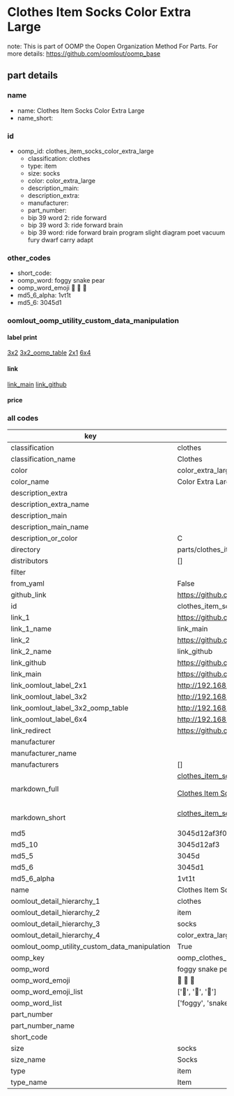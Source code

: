 # Clothes Item Socks Color Extra Large  

note: This is part of OOMP the Oopen Organization Method For Parts. For more details: https://github.com/oomlout/oomp_base

##  part details
  







### name
* name: Clothes Item Socks Color Extra Large
* name_short: 
### id
* oomp_id: clothes_item_socks_color_extra_large
  * classification: clothes
  * type: item
  * size: socks
  * color: color_extra_large
  * description_main: 
  * description_extra: 
  * manufacturer: 
  * part_number: 
  * bip 39 word 2: ride forward
  * bip 39 word 3: ride forward brain
  * bip 39 word: ride forward brain program slight diagram poet vacuum fury dwarf carry adapt

### other_codes
* short_code: 
* oomp_word: foggy snake pear
* oomp_word_emoji :foggy: :snake: :pear:
* md5_6_alpha: 1vt1t
* md5_6: 3045d1






### oomlout_oomp_utility_custom_data_manipulation
#### label print
[3x2](http://192.168.1.245:1112/?label=oomp%201vt1t)
[3x2_oomp_table](http://192.168.1.108:1112/?label=oomp%201vt1t)
[2x1](http://192.168.1.242:1112/?label=oomp%201vt1t)
[6x4](http://192.168.1.55:1112/?label=oomp%201vt1t)    

#### link

[link_main](https://github.com/oomlout/oomlout_oomp_version_1_messy/tree/main/parts/clothes_item_socks_color_extra_large) [link_github](https://github.com/oomlout/oomlout_oomp_version_1_messy/tree/main/parts/clothes_item_socks_color_extra_large)                             

#### price







### all codes 
| key | value |  
| --- | --- |  
| classification | clothes |  
| classification_name | Clothes |  
| color | color_extra_large |  
| color_name | Color Extra Large |  
| description_extra |  |  
| description_extra_name |  |  
| description_main |  |  
| description_main_name |  |  
| description_or_color | C  |  
| directory | parts/clothes_item_socks_color_extra_large |  
| distributors | [] |  
| filter |  |  
| from_yaml | False |  
| github_link | https://github.com/oomlout/oomlout_oomp_part_src/tree/main/parts/clothes_item_socks_color_extra_large |  
| id | clothes_item_socks_color_extra_large |  
| link_1 | https://github.com/oomlout/oomlout_oomp_version_1_messy/tree/main/parts/clothes_item_socks_color_extra_large |  
| link_1_name | link_main |  
| link_2 | https://github.com/oomlout/oomlout_oomp_version_1_messy/tree/main/parts/clothes_item_socks_color_extra_large |  
| link_2_name | link_github |  
| link_github | https://github.com/oomlout/oomlout_oomp_version_1_messy/tree/main/parts/clothes_item_socks_color_extra_large |  
| link_main | https://github.com/oomlout/oomlout_oomp_version_1_messy/tree/main/parts/clothes_item_socks_color_extra_large |  
| link_oomlout_label_2x1 | http://192.168.1.242:1112/?label=oomp%201vt1t |  
| link_oomlout_label_3x2 | http://192.168.1.245:1112/?label=oomp%201vt1t |  
| link_oomlout_label_3x2_oomp_table | http://192.168.1.108:1112/?label=oomp%201vt1t |  
| link_oomlout_label_6x4 | http://192.168.1.55:1112/?label=oomp%201vt1t |  
| link_redirect | https://github.com/oomlout/oomlout_oomp_version_1_messy/tree/main/parts/clothes_item_socks_color_extra_large |  
| manufacturer |  |  
| manufacturer_name |  |  
| manufacturers | [] |  
| markdown_full | [clothes_item_socks_color_extra_large](none)<br>[](none)<br>[Clothes Item Socks Color Extra Large](none)<br><br> |  
| markdown_short | [clothes_item_socks_color_extra_large](none)<br><br> |  
| md5 | 3045d12af3f094e4f3e5dabe35d6f5cb |  
| md5_10 | 3045d12af3 |  
| md5_5 | 3045d |  
| md5_6 | 3045d1 |  
| md5_6_alpha | 1vt1t |  
| name | Clothes Item Socks Color Extra Large |  
| oomlout_detail_hierarchy_1 | clothes |  
| oomlout_detail_hierarchy_2 | item |  
| oomlout_detail_hierarchy_3 | socks |  
| oomlout_detail_hierarchy_4 | color_extra_large |  
| oomlout_oomp_utility_custom_data_manipulation | True |  
| oomp_key | oomp_clothes_item_socks_color_extra_large |  
| oomp_word | foggy snake pear |  
| oomp_word_emoji | :foggy: :snake: :pear: |  
| oomp_word_emoji_list | [':foggy:', ':snake:', ':pear:'] |  
| oomp_word_list | ['foggy', 'snake', 'pear'] |  
| part_number |  |  
| part_number_name |  |  
| short_code |  |  
| size | socks |  
| size_name | Socks |  
| type | item |  
| type_name | Item |  
